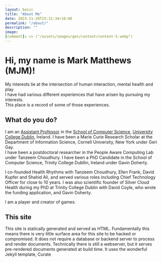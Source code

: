 ```yaml
---
layout: basic
title: "About Me"
date: 2023-11-28T15:15:34+10:00
permalink: "/about/"
description: ""
image: 
[comment]: <> ("/assets/images/gen/content/content-5.webp")
---
```


# Hi, my name is Mark Matthews (MJM)!

My interests lie at the intersection of human interaction, mental health and play. 
<br> I have had various different experiences that have arisen by pursuing my interests. 
<br> This place is a record of some of those experiences. 


## What do you do?
I am an [Assistant Professor](https://people.ucd.ie/mark.matthews) in the [School of Computer Science](https://www.ucd.ie/cs/), [University College Dublin](https://www.ucd.ie/), Ireland. 
I have been a Marie Curie Research Scholar at the Department of Information Science, Cornell University, New York under Geri Gay.  
I have been a postdoctoral researcher in the People Aware Computing Lab under Tanzeem Choudhury. 
I have been a PhD Candidate in the School of Computer Science, Trinity College Dubllin, Ireland under Gavin Doherty. 

<!--I studied Multimedia 
English Literature and Philosophy --> 

I co-founded Health Rhythms with Tanzeem Choudhury, Ellen Frank, David Kupfer and Shahid Ali, and served various roles including Chief Technology Officer for close to 10 years. 
I was also scientific founder of Silver Cloud Health during my PhD at Trinity College Dublin with David Coyle, who wrote the funding application, and Gavin Doherty. 

I am a player and creator of games. 

<!--{% include framework/shortcodes/figure.html src="/assets/images/gen/content/content-1.webp" title="Steve Francia" caption="Designing in Figma" alt="Photo of designing a website in Figma" link="https://figma.com" target="\_blank" %}
--> 

[comment]: <> ("> As a UX designer, you should consider the Why, What and How of product use.")

<!--
{% include framework/shortcodes/youtube.html id='2M6dJ2Uynhg' %}
--> 

<!--
![Design In Figma]({{ "/assets/images/gen/content/content-2.webp" | relative_url }})
--> 

## This site
This site is statically generated and served as HTML. Fundamentally this means there is very little surface area for this site to be hacked or compromised. It does not require a database or backend server to process and render documents. Technically there is still a webserver, but it serves pre-rendered documents generated at build time.
It uses the wonderful Jekyll template, Curate